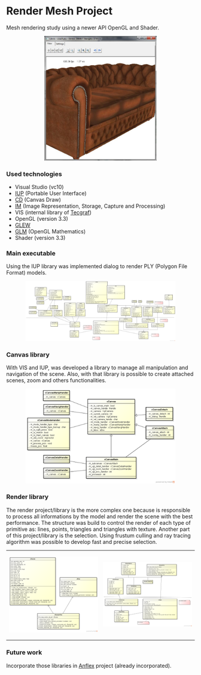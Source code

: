 # Render Mesh Project

<p>Mesh rendering study using a newer API OpenGL and Shader.</p> 

<p align="center"><img src="image.jpg" width="300px"/></p>

<h3>Used technologies</h3>
<ul>
<li>Visual Studio (vc10)</li>
<li><a href="http://www.tecgraf.puc-rio.br/iup/">IUP</a> (Portable User Interface) </li>
<li><a href="http://www.tecgraf.puc-rio.br/cd/">CD</a> (Canvas Draw)</li>
<li><a href="http://www.tecgraf.puc-rio.br/im/">IM</a> (Image Representation, Storage, Capture and Processing)</li>
<li>VIS (internal library of <a href="http://www.tecgraf.puc-rio.br/">Tecgraf</a>)</li>
<li>OpenGL (version 3.3)</li>
<li><a href="http://glew.sourceforge.net/">GLEW</a> </li>
<li><a href="http://glm.g-truc.net/">GLM</a> (OpenGL Mathematics)</li>
<li>Shader (version 3.3)</li>
</ul>

<h3>Main executable</h3>

<p>Using the IUP library was implemented dialog to render PLY (Polygon File Format) models.</p>

<p align="center"><img src="main.png" width="400px"/></p>

<h3>Canvas library</h3>

<p>With VIS and IUP, was developed a library to manage all manipulation and navigation of the scene. Also, with that library is possible to create attached scenes, zoom and others functionalities.</p>

<p align="center"><img src="canvas.png" width="400px"/></p>

<h3>Render library</h3>

<p>The render project/library is the more complex one because is responsible to process all informations by the model and render the scene with the best performance. 
The structure was build to control the render of each type of primitive as: lines, points, triangles and triangles with texture. Another part of this project/library is the selection. 
Using frustum culling and ray tracing algorithm was possible to develop fast and precise selection.</p>

<table>
	<tr>
		<td>
			<p align="center"><img src="MainRender.png" width="400px"/></p>
		</td>
		<td>
			<p align="center"><img src="render.png" width="400px"/></p>
		</td>
	</tr>
</table>

<h3>Future work</h3>
Incorporate those libraries in <a href="http://www.tecgraf.puc-rio.br/sw-anflex.html">Anflex</a> project (already incorporated).


